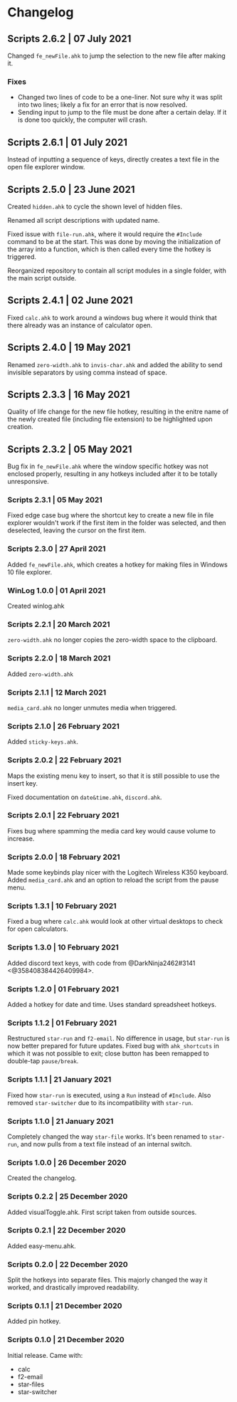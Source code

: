 # Changelog

## Scripts 2.6.2 | 07 July 2021
Changed `fe_newFile.ahk` to jump the selection to the new file after making it.
### Fixes
* Changed two lines of code to be a one-liner. Not sure why it was split into two lines; likely a fix for an error that is now resolved.
* Sending input to jump to the file must be done after a certain delay. If it is done too quickly, the computer will crash.

## Scripts 2.6.1 | 01 July 2021
Instead of inputting a sequence of keys, directly creates a text file in the open file explorer window.

## Scripts 2.5.0 | 23 June 2021
Created `hidden.ahk` to cycle the shown level of hidden files.

Renamed all script descriptions with updated name.

Fixed issue with `file-run.ahk`, where it would require the `#Include` command to be at the start. This was done by moving the initialization of the array into a function, which is then called every time the hotkey is triggered.

Reorganized repository to contain all script modules in a single folder, with the main script outside.

## Scripts 2.4.1 | 02 June 2021
Fixed `calc.ahk` to work around a windows bug where it would think that there already was an instance of calculator open.

## Scripts 2.4.0 | 19 May 2021
Renamed `zero-width.ahk` to `invis-char.ahk` and added the ability to send invisible separators by using comma instead of space.

## Scripts 2.3.3 | 16 May 2021
Quality of life change for the new file hotkey, resulting in the enitre name of the newly created file (including file extension) to be highlighted upon creation.

## Scripts 2.3.2 | 05 May 2021
Bug fix in `fe_newFile.ahk` where the window specific hotkey was not enclosed properly, resulting in any hotkeys included after it to be totally unresponsive.

### Scripts 2.3.1 | 05 May 2021
Fixed edge case bug where the shortcut key to create a new file in file explorer wouldn't work if the first item in the folder was selected, and then deselected, leaving the cursor on the first item.

### Scripts 2.3.0 | 27 April 2021
Added `fe_newFile.ahk`, which creates a hotkey for making files in Windows 10 file explorer.

### WinLog 1.0.0 | 01 April 2021
Created winlog.ahk

### Scripts 2.2.1 | 20 March 2021
`zero-width.ahk` no longer copies the zero-width space to the clipboard.

### Scripts 2.2.0 | 18 March 2021
Added `zero-width.ahk`

### Scripts 2.1.1 | 12 March 2021
`media_card.ahk` no longer unmutes media when triggered.

### Scripts 2.1.0 | 26 February 2021
Added `sticky-keys.ahk`.

### Scripts 2.0.2 | 22 February 2021
Maps the existing menu key to insert, so that it is still possible to use the insert key.

Fixed documentation on `date&time.ahk`, `discord.ahk`.

### Scripts 2.0.1 | 22 February 2021
Fixes bug where spamming the media card key would cause volume to increase.

### Scripts 2.0.0 | 18 February 2021
Made some keybinds play nicer with the Logitech Wireless K350 keyboard. Added `media_card.ahk` and an option to reload the script from the pause menu.

### Scripts 1.3.1 | 10 February 2021
Fixed a bug where `calc.ahk` would look at other virtual desktops to check for open calculators.

### Scripts 1.3.0 | 10 February 2021
Added discord text keys, with code from @DarkNinja2462#3141 <@358408384426409984>.

### Scripts 1.2.0 | 01 February 2021
Added a hotkey for date and time. Uses standard spreadsheet hotkeys.

### Scripts 1.1.2 | 01 February 2021
Restructured `star-run` and `f2-email`. No difference in usage, but `star-run` is now better prepared for future updates. Fixed bug with `ahk_shortcuts` in which it was not possible to exit; close button has been remapped to double-tap `pause/break`.

### Scripts 1.1.1 | 21 January 2021
Fixed how `star-run` is executed, using a `Run` instead of `#Include`. Also removed `star-switcher` due to its incompatibility with `star-run`.

### Scripts 1.1.0 | 21 January 2021
Completely changed the way `star-file` works. It's been renamed to `star-run`, and now pulls from a text file instead of an internal switch.

### Scripts 1.0.0 | 26 December 2020
Created the changelog.

### Scripts 0.2.2 | 25 December 2020
Added visualToggle.ahk. First script taken from outside sources.

### Scripts 0.2.1 | 22 December 2020
Added easy-menu.ahk.

### Scripts 0.2.0 | 22 December 2020
Split the hotkeys into separate files. This majorly changed the way it worked, and drastically improved readability.

### Scripts 0.1.1 | 21 December 2020
Added pin hotkey.

### Scripts 0.1.0 | 21 December 2020
Initial release. Came with:
- calc
- f2-email
- star-files
- star-switcher
